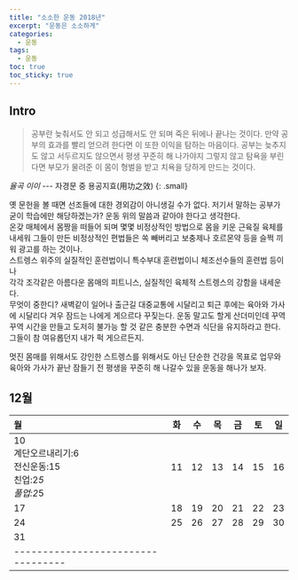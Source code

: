 ```yaml
---
title: "소소한 운동 2018년"
excerpt: "운동은 소소하게"
categories: 
  - 운동
tags: 
  - 운동
toc: true
toc_sticky: true
---
```


## Intro
> 공부란 늦춰서도 안 되고 성급해서도 안 되며 죽은 뒤에나 끝나는 것이다. 만약 공부의 효과를 빨리 얻으려 한다면 이 또한 이익을 탐하는 마음이다. 공부는 늦추지도 않고 서두르지도 않으면서 평생 꾸준히 해 나가야지 그렇지 않고 탐욕을 부린다면 부모가 물려준 이 몸이 형벌을 받고 치욕을 당하게 만드는 것이다.

<cite>율곡 이이</cite> --- 자경문 중 용공지효(用功之效)
{: .small}

옛 문헌을 볼 때면 선조들에 대한 경외감이 아니생길 수가 없다. 저기서 말하는 공부가 굳이 학습에만 해당하겠는가?
운동 위의 말씀과 같아야 한다고 생각한다.  
온갖 매체에서 몸짱을 떠들어 되며 몇몇 비정상적인 방법으로 몸을 키운 근육질 육체를 내세워 그들이 만든 비정상적인 편법들은 쏙 빼버리고 보충제나 호르몬약 등을 슬쩍 끼워 광고를 하는 것이나.  
스트렝스 위주의 실질적인 훈련법이니 특수부대 훈련법이니 체조선수들의 훈련법 등이나  
각각 조각같은 아름다운 몸매의 피트니스, 실질적인 육체적 스트렝스의 강함을 내세운다.  
무엇이 중한디? 새벽같이 일어나 출근길 대중교통에 시달리고 퇴근 후에는 육아와 가사에 시달리다 겨우 잠드는 나에게 게으르다 꾸짖는다.
운동 말고도 할게 산더미인데 꾸역꾸역 시간을 만들고 도저히 불가능 할 것 같은 충분한 수면과 식단을 유지하라고 한다. 그들이 참 여유롭던지 내가 퍽 게으르든지.  

멋진 몸매를 위해서도 강인한 스트렝스를 위해서도 아닌 단순한 건강을 목표로 업무와 육아와 가사가 끝난 잠들기 전 평생을 꾸준히 해 나갈수 있을 운동을 해나가 보자.

## 12월
| 월 | 화 | 수 | 목 | 금 | 토 | 일 |
|:---|:--:|:--:|:--:|:--:|:--:|:--:|
| 10<br>계단오르내리기:6<br>전신운동:15<br>친업:2*5<br>풀업:2*5 | 11 | 12 | 13 | 14 | 15 | 16 |
| 17 | 18 | 19 | 20 | 21 | 22 | 23 |
| 24 | 25 | 26 | 27 | 28 | 29 | 30 |
| 31 |    |    |    |    |    |    |
|----------------------------------|
